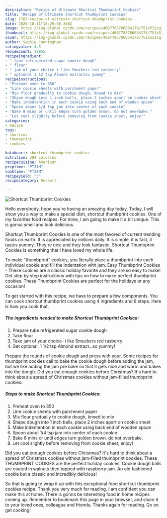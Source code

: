 ```yaml
---
description: "Recipe of Ultimate Shortcut Thumbprint Cookies"
title: "Recipe of Ultimate Shortcut Thumbprint Cookies"
slug: 1767-recipe-of-ultimate-shortcut-thumbprint-cookies
date: 2020-10-11T18:29:30.368Z
image: https://img-global.cpcdn.com/recipes/4607783706034176/751x532cq70/shortcut-thumbprint-cookies-recipe-main-photo.jpg
thumbnail: https://img-global.cpcdn.com/recipes/4607783706034176/751x532cq70/shortcut-thumbprint-cookies-recipe-main-photo.jpg
cover: https://img-global.cpcdn.com/recipes/4607783706034176/751x532cq70/shortcut-thumbprint-cookies-recipe-main-photo.jpg
author: Sophie Cunningham
ratingvalue: 4.5
reviewcount: 12855
recipeingredient:
- " tube refrigerated sugar cookie dough"
- " flour"
- " jam of your choice i like Smuckers red rasberry"
- " optional 1 12 tsp Almond extractso yummy"
recipeinstructions:
- "Preheat oven to 350"
- "Line cookie sheets with parchment paper"
- "Mix flour gradually to cookie dough, kneed to mix"
- "Shape dough into 1 inch balls, place 2 inches apart on cookie sheet"
- "Make indentention in each cookie using back end of wooden spoon"
- "Spoon about 1/4 tsp jam into center of each cookie"
- "Bake 8 mins or until edges turn golden brown. do not overbake."
- "Let cool slightly before removing from cookie sheet, enjoy!"
categories:
- Recipe
tags:
- shortcut
- thumbprint
- cookies

katakunci: shortcut thumbprint cookies 
nutrition: 204 calories
recipecuisine: American
preptime: "PT31M"
cooktime: "PT38M"
recipeyield: "3"
recipecategory: Dessert

---
```



![Shortcut Thumbprint Cookies](https://img-global.cpcdn.com/recipes/4607783706034176/751x532cq70/shortcut-thumbprint-cookies-recipe-main-photo.jpg)

Hello everybody, hope you're having an amazing day today. Today, I will show you a way to make a special dish, shortcut thumbprint cookies. One of my favorites food recipes. For mine, I am going to make it a bit unique. This is gonna smell and look delicious.

Shortcut Thumbprint Cookies is one of the most favored of current trending foods on earth. It is appreciated by millions daily. It is simple, it is fast, it tastes yummy. They're nice and they look fantastic. Shortcut Thumbprint Cookies is something that I have loved my whole life.

To make &#34;thumbprint&#34; cookies, you literally place a thumbprint into each individual cookie and fill the indentation with jam. Easy Thumbprint Cookies - These cookies are a classic holiday favorite and they are so easy to make! Get step by step instructions with tips on how to make perfect thumbprint cookies. These Thumbprint Cookies are perfect for the holidays or any occasion!


To get started with this recipe, we have to prepare a few components. You can cook shortcut thumbprint cookies using 4 ingredients and 8 steps. Here is how you cook that.

<!--inarticleads1-->

##### The ingredients needed to make Shortcut Thumbprint Cookies:

1. Prepare  tube refrigerated sugar cookie dough
1. Take  flour
1. Take  jam of your choice- i like Smuckers red rasberry
1. Get  optional: 1 1/2 tsp Almond extract...so yummy!


Prepare the rounds of cookie dough and press with your. Some recipes for thumbprint cookies call to bake the cookie dough before adding the jam, but we like adding the jam pre bake so that it gets nice and warm and bakes into the dough. Did you eat enough cookies before Christmas? It&#39;s hard to think about a spread of Christmas cookies without jam-filled thumbprint cookies. 

<!--inarticleads2-->

##### Steps to make Shortcut Thumbprint Cookies:

1. Preheat oven to 350
1. Line cookie sheets with parchment paper
1. Mix flour gradually to cookie dough, kneed to mix
1. Shape dough into 1 inch balls, place 2 inches apart on cookie sheet
1. Make indentention in each cookie using back end of wooden spoon
1. Spoon about 1/4 tsp jam into center of each cookie
1. Bake 8 mins or until edges turn golden brown. do not overbake.
1. Let cool slightly before removing from cookie sheet, enjoy!


Did you eat enough cookies before Christmas? It&#39;s hard to think about a spread of Christmas cookies without jam-filled thumbprint cookies. These THUMBPRINT COOKIES are the perfect holiday cookies. Cookie dough balls are coated in walnuts then topped with raspberry jam. An old fashioned cookie but a classic and incredibly delicious! 

So that is going to wrap it up with this exceptional food shortcut thumbprint cookies recipe. Thank you very much for reading. I am confident you can make this at home. There is gonna be interesting food in home recipes coming up. Remember to bookmark this page in your browser, and share it to your loved ones, colleague and friends. Thanks again for reading. Go on get cooking!
